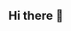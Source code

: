 ## Hi there 👋
<!--
![cevdetdinler's Stats](https://github-readme-stats.vercel.app/api?username=cevdetdinler&theme=vue-dark&show_icons=true&hide_border=true&count_private=true)
![cevdetdinler's Top Languages](https://github-readme-stats.vercel.app/api/top-langs/?username=cevdetdinler&theme=vue-dark&show_icons=true&hide_border=true&layout=compact)

**cevdetdinler/cevdetdinler** is a ✨ _special_ ✨ repository because its `README.md` (this file) appears on your GitHub profile.

Here are some ideas to get you started:

- 🔭 I’m currently working on ...
- 🌱 I’m currently learning ...
- 👯 I’m looking to collaborate on ...
- 🤔 I’m looking for help with ...
- 💬 Ask me about ...
- 📫 How to reach me: ...
- 😄 Pronouns: ...
- ⚡ Fun fact: ...
-->
